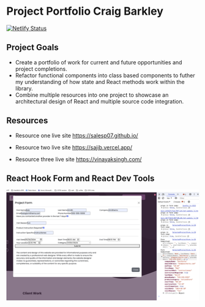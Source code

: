 # Project Portfolio Craig Barkley

[![Netlify Status](https://api.netlify.com/api/v1/badges/3643d501-8cd1-4861-9f9d-ec22d3cea21b/deploy-status)](https://app.netlify.com/sites/craigbarkley/deploys)

## Project Goals

- Create a portfolio of work for current and future opportunities and project completions.
- Refactor functional components into class based components to futher my understanding of how state and React methods work within the library.
- Combine multiple resources into one project to showcase an architectural design of React and multiple source code integration.

## Resources

- Resource one live site <https://salesp07.github.io/>

- Resource two live site <https://sajib.vercel.app/>

- Resource three live site <https://vinayaksingh.com/>

## React Hook Form and React Dev Tools

![React Form Hook](/public/form-data-log.png)
